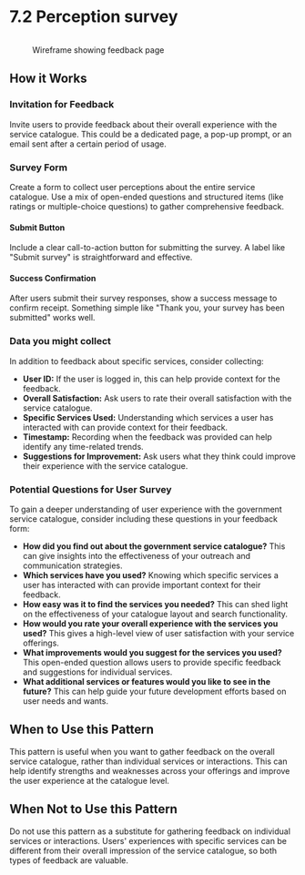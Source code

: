 # 7.2 Perception survey



<figure><img src="../../../../.gitbook/assets/Feedback.png" alt=""><figcaption><p>Wireframe showing feedback page</p></figcaption></figure>

## **How it Works**

### **Invitation for Feedback**&#x20;

Invite users to provide feedback about their overall experience with the service catalogue. This could be a dedicated page, a pop-up prompt, or an email sent after a certain period of usage.

### **Survey Form**&#x20;

Create a form to collect user perceptions about the entire service catalogue. Use a mix of open-ended questions and structured items (like ratings or multiple-choice questions) to gather comprehensive feedback.

#### **Submit Button**&#x20;

Include a clear call-to-action button for submitting the survey. A label like "Submit survey" is straightforward and effective.

#### **Success Confirmation**&#x20;

After users submit their survey responses, show a success message to confirm receipt. Something simple like "Thank you, your survey has been submitted" works well.

### **Data you might collect**

In addition to feedback about specific services, consider collecting:

* **User ID:** If the user is logged in, this can help provide context for the feedback.
* **Overall Satisfaction:** Ask users to rate their overall satisfaction with the service catalogue.
* **Specific Services Used:** Understanding which services a user has interacted with can provide context for their feedback.
* **Timestamp:** Recording when the feedback was provided can help identify any time-related trends.
* **Suggestions for Improvement:** Ask users what they think could improve their experience with the service catalogue.

### **Potential Questions for User Survey**

To gain a deeper understanding of user experience with the government service catalogue, consider including these questions in your feedback form:

* **How did you find out about the government service catalogue?** This can give insights into the effectiveness of your outreach and communication strategies.
* **Which services have you used?** Knowing which specific services a user has interacted with can provide important context for their feedback.
* **How easy was it to find the services you needed?** This can shed light on the effectiveness of your catalogue layout and search functionality.
* **How would you rate your overall experience with the services you used?** This gives a high-level view of user satisfaction with your service offerings.
* **What improvements would you suggest for the services you used?** This open-ended question allows users to provide specific feedback and suggestions for individual services.
* **What additional services or features would you like to see in the future?** This can help guide your future development efforts based on user needs and wants.

## **When to Use this Pattern**&#x20;

This pattern is useful when you want to gather feedback on the overall service catalogue, rather than individual services or interactions. This can help identify strengths and weaknesses across your offerings and improve the user experience at the catalogue level.

## **When Not to Use this Pattern**&#x20;

Do not use this pattern as a substitute for gathering feedback on individual services or interactions. Users' experiences with specific services can be different from their overall impression of the service catalogue, so both types of feedback are valuable.
